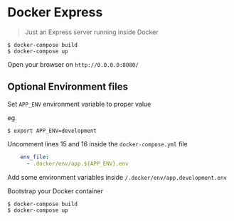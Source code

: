 # Docker Express
> Just an Express server running inside Docker

```
$ docker-compose build
$ docker-compose up
```

Open your browser on `http://0.0.0.0:8080/`

## Optional Environment files

Set `APP_ENV` environment variable to proper value

eg.

```
$ export APP_ENV=development
```

Uncomment lines 15 and 16 inside the `docker-compose.yml` file

```yml
    env_file:
      - .docker/env/app.${APP_ENV}.env
```

Add some environment variables inside `/.docker/env/app.development.env`

Bootstrap your Docker container

```
$ docker-compose build
$ docker-compose up
```
